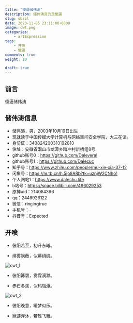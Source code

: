 ```yaml
---
title: "傻逼储伟涛"
description: 储伟涛真的是傻逼
slug: sbzzl
date: 2023-11-05 23:11:00+0800
image: cwt.png
categories:
    - artExpression
tags:
    - 开喷
    - 傻逼
comments: true
weight: 10

draft: true
---
```


## 前言

傻逼储伟涛

## 储伟涛信息

- 储伟涛，男，2003年10月19日出生
- 现就读于中国传媒大学计算机与网络空间安全学院，大三在读。
- 身份证：340824200310192810
- 住址：安徽省潜山市龙潭乡暗冲村新桥组8号
- github账号0：https://github.com/Daleveral
- github账号1：https://github.com/Dalecuc
- 知乎号：https://www.zhihu.com/people/mu-xie-xia-37-12
- 闲鱼号：https://m.tb.cn/h.5jo9ARb?tk=uznjW2CNho1
- 个人网站1：https://www.dalechu.life
- b站号：https://space.bilibili.com/496029253
- 原神uid：214084396
- qq：2448926122
- 微信：ringingtrue
- 手机号：-
- 抖音号：Expected

## 开喷

- 彼阳若至，初升东曦。

- 绯雾飒蔽，似幕绡绸。

![cwt_1](cwt_1.png)

- 彼阳篝碧，雾霂涧滁。

- 赤石冬溪，似玛瑙潭。

![cwt_2](cwt_2.png)

- 彼阳晚意，暖梦似乐。

- 寐游浮沐，若雉飞舞。
